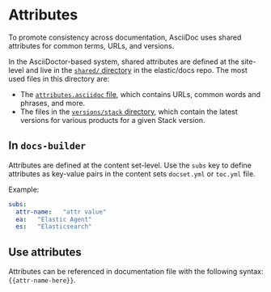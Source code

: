# Attributes

To promote consistency across documentation, AsciiDoc uses shared attributes for common terms, URLs, and versions.

In the AsciiDoctor-based system, shared attributes are defined at the site-level and live in the [`shared/` directory](https://github.com/elastic/docs/blob/master/shared) in the elastic/docs repo. The most used files in this directory are:

* The [`attributes.asciidoc` file](https://github.com/elastic/docs/blob/master/shared/attributes.asciidoc), which contains URLs, common words and phrases, and more.
* The files in the [`versions/stack` directory](https://github.com/elastic/docs/tree/master/shared/versions/stack), which contain the latest versions for various products for a given Stack version.

## In `docs-builder`

Attributes are defined at the content set-level. Use the `subs` key to define attributes as key-value pairs in the content sets `docset.yml` or `toc.yml` file.

Example:

```yml
subs:
  attr-name:   "attr value"
  ea:   "Elastic Agent"
  es:   "Elasticsearch"
```

## Use attributes

Attributes can be referenced in documentation file with the following syntax: `{{attr-name-here}}`.
